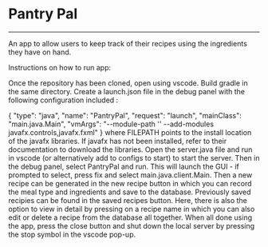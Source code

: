 # **Pantry Pal**
---
An app to allow users to keep track of their recipes using the ingredients they have on hand. 

Instructions on how to run app: 

Once the repository has been cloned, open using vscode. Build gradle in the same directory. Create a launch.json file in the debug panel with the following configuration included : 

{
    "type": "java",
    "name": "PantryPal",
    "request": "launch",
    "mainClass": "main.java.Main",
    "vmArgs": "--module-path '<FILEPATH>' --add-modules javafx.controls,javafx.fxml"
} 
where FILEPATH points to the install location of the javafx libraries. If javafx has not been installed, refer to their documentation to download the libraries. Open the server.java file and run in vscode (or alternatively add to configs to start) to start the server. Then in the debug panel, select PantryPal and run. This will launch the GUI - if prompted to select, press fix and select main.java.client.Main. Then a new recipe can be generated in the new recipe button in which you can record the meal type and ingredients and save to the database. Previously saved recipies can be found in the saved recipes button. Here, there is also the option to view in detail by pressing on a recipe name in which you can also edit or delete a recipe from the database all together. When all done using the app, press the close button and shut down the local server by pressing the stop symbol in the vscode pop-up. 